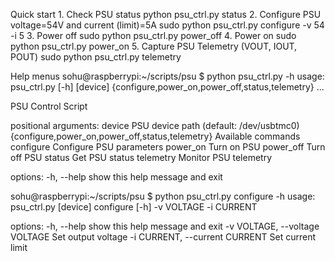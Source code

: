 Quick start
		1. Check PSU status
		python psu_ctrl.py status
		2. Configure PSU voltage=54V and current (limit)=5A
		sudo python psu_ctrl.py configure -v 54 -i 5
		3. Power off
		sudo python psu_ctrl.py power_off
		4. Power on
		sudo python psu_ctrl.py power_on
		5. Capture PSU Telemetry (VOUT, IOUT, POUT)
		sudo python psu_ctrl.py telemetry

Help menus
sohu@raspberrypi:~/scripts/psu $ python psu_ctrl.py -h
usage: psu_ctrl.py [-h] [device] {configure,power_on,power_off,status,telemetry} ...

PSU Control Script

positional arguments:
  device                PSU device path (default: /dev/usbtmc0)
  {configure,power_on,power_off,status,telemetry}
                        Available commands
    configure           Configure PSU parameters
    power_on            Turn on PSU
    power_off           Turn off PSU
    status              Get PSU status
    telemetry           Monitor PSU telemetry

options:
  -h, --help            show this help message and exit

sohu@raspberrypi:~/scripts/psu $ python psu_ctrl.py configure -h
usage: psu_ctrl.py [device] configure [-h] -v VOLTAGE -i CURRENT

options:
  -h, --help            show this help message and exit
  -v VOLTAGE, --voltage VOLTAGE
                        Set output voltage
  -i CURRENT, --current CURRENT
                        Set current limit
